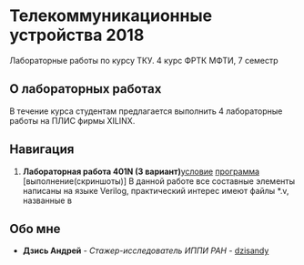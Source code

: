 # Телекоммуникационные устройства 2018
Лабораторные работы по курсу ТКУ. 
4 курс ФРТК МФТИ, 7 семестр

## О лабораторных работах
В течение курса студентам предлагается выполнить 4 лабораторные работы на ПЛИС фирмы XILINX.

## Навигация
1. **Лабораторная работа 401N (3 вариант)**[условие](https://github.com/dzisandy/TCD/blob/master/Materials/PDF_Lab_TKU_2018/Lab401_170907.pdf) [программа](https://github.com/dzisandy/TCD/tree/master/Lab401N) [выполнение(скриншоты)]
В данной работе все составные элементы написаны на языке Verilog, практический интерес имеют файлы *.v, названные в 


## Обо мне
* **Дзись Андрей** - *Стажер-исследователь ИППИ РАН* - [dzisandy](https://github.com/dzisandy)


